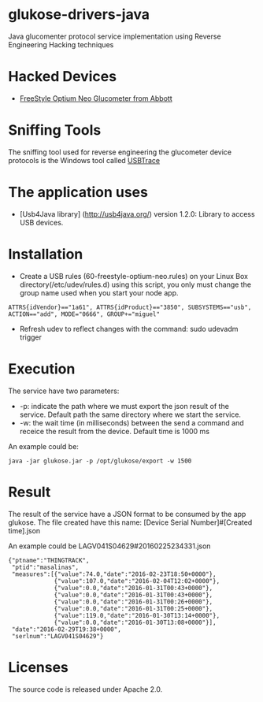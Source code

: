 # glukose-drivers-java
Java glucomenter protocol service implementation using Reverse Engineering Hacking techniques

# Hacked Devices
- [FreeStyle Optium Neo Glucometer from Abbott](http://www.abbottdiabetescare.es/freestyle-optium-neo)

# Sniffing Tools
The sniffing tool used for reverse engineering the glucometer device protocols is the Windows tool called [USBTrace](http://www.sysnucleus.com/)

# The application uses
- [Usb4Java library] (http://usb4java.org/) version 1.2.0: Library to access USB devices.

# Installation
- Create a USB rules (60-freestyle-optium-neo.rules) on your Linux Box directory(/etc/udev/rules.d) using this script, you only must change the group name used when you start your node app. 
```
ATTRS{idVendor}=="1a61", ATTRS{idProduct}=="3850", SUBSYSTEMS=="usb", ACTION=="add", MODE="0666", GROUP+="miguel"
```
- Refresh udev to reflect changes with the command: sudo udevadm trigger

# Execution
The service have two parameters:
- -p: indicate the path where we must export the json result of the service. Default path the same directory where we start the service.
- -w: the wait time (in milliseconds) between the send a command and receice the result from the device. Default time is 1000 ms

An example could be:
```
java -jar glukose.jar -p /opt/glukose/export -w 1500
```
# Result
The result of the service have a JSON format to be consumed by the app glukose. The file created have this name:
[Device Serial Number]#[Created time].json

An example could be LAGV041S04629#20160225234331.json
```
{"ptname":"THINGTRACK",
 "ptid":"masalinas",
 "measures":[{"value":74.0,"date":"2016-02-23T18:50+0000"},
             {"value":107.0,"date":"2016-02-04T12:02+0000"},
             {"value":0.0,"date":"2016-01-31T00:43+0000"},
             {"value":0.0,"date":"2016-01-31T00:43+0000"},
             {"value":0.0,"date":"2016-01-31T00:26+0000"},
             {"value":0.0,"date":"2016-01-31T00:25+0000"},
             {"value":119.0,"date":"2016-01-30T13:14+0000"},
             {"value":0.0,"date":"2016-01-30T13:08+0000"}],
 "date":"2016-02-29T19:38+0000",
 "serlnum":"LAGV041S04629"}
```

# Licenses
The source code is released under Apache 2.0.
